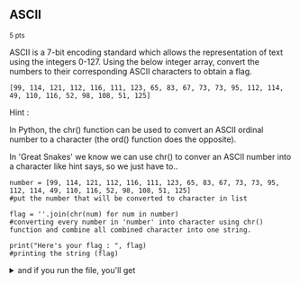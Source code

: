 ## ASCII
<sup>5 pts</sup>

 ASCII is a 7-bit encoding standard which allows the representation of text using the integers 0-127. Using the below integer array, convert the numbers to their corresponding ASCII characters to obtain a flag.

 ```
[99, 114, 121, 112, 116, 111, 123, 65, 83, 67, 73, 73, 95, 112, 114, 49, 110, 116, 52, 98, 108, 51, 125]
```

Hint : 

In Python, the chr() function can be used to convert an ASCII ordinal number to a character (the ord() function does the opposite).

In 'Great Snakes' we know we can use chr() to conver an ASCII number into a character like hint says, so we just have to..

```
number = [99, 114, 121, 112, 116, 111, 123, 65, 83, 67, 73, 73, 95, 112, 114, 49, 110, 116, 52, 98, 108, 51, 125]
#put the number that will be converted to character in list

flag = ''.join(chr(num) for num in number)
#converting every number in 'number' into character using chr() function and combine all combined character into one string.

print("Here's your flag : ", flag)
#printing the string (flag)
```

<details>
<summary>and if you run the file, you'll get</summary>

  ```
Here's your flag :  crypto{ASCII_pr1nt4bl3}
```
</details>
